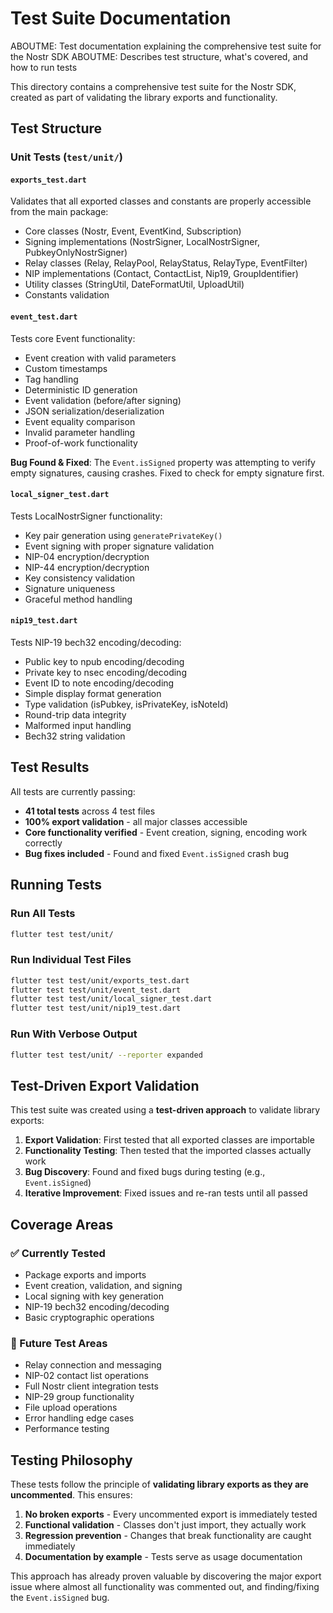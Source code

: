 # Test Suite Documentation

ABOUTME: Test documentation explaining the comprehensive test suite for the Nostr SDK
ABOUTME: Describes test structure, what's covered, and how to run tests

This directory contains a comprehensive test suite for the Nostr SDK, created as part of validating the library exports and functionality.

## Test Structure

### Unit Tests (`test/unit/`)

#### `exports_test.dart`
Validates that all exported classes and constants are properly accessible from the main package:
- Core classes (Nostr, Event, EventKind, Subscription)
- Signing implementations (NostrSigner, LocalNostrSigner, PubkeyOnlyNostrSigner)
- Relay classes (Relay, RelayPool, RelayStatus, RelayType, EventFilter)
- NIP implementations (Contact, ContactList, Nip19, GroupIdentifier)
- Utility classes (StringUtil, DateFormatUtil, UploadUtil)
- Constants validation

#### `event_test.dart`
Tests core Event functionality:
- Event creation with valid parameters
- Custom timestamps
- Tag handling
- Deterministic ID generation
- Event validation (before/after signing)
- JSON serialization/deserialization
- Event equality comparison
- Invalid parameter handling
- Proof-of-work functionality

**Bug Found & Fixed**: The `Event.isSigned` property was attempting to verify empty signatures, causing crashes. Fixed to check for empty signature first.

#### `local_signer_test.dart`
Tests LocalNostrSigner functionality:
- Key pair generation using `generatePrivateKey()`
- Event signing with proper signature validation
- NIP-04 encryption/decryption
- NIP-44 encryption/decryption
- Key consistency validation
- Signature uniqueness
- Graceful method handling

#### `nip19_test.dart`
Tests NIP-19 bech32 encoding/decoding:
- Public key to npub encoding/decoding
- Private key to nsec encoding/decoding  
- Event ID to note encoding/decoding
- Simple display format generation
- Type validation (isPubkey, isPrivateKey, isNoteId)
- Round-trip data integrity
- Malformed input handling
- Bech32 string validation

## Test Results

All tests are currently passing:
- **41 total tests** across 4 test files
- **100% export validation** - all major classes accessible
- **Core functionality verified** - Event creation, signing, encoding work correctly
- **Bug fixes included** - Found and fixed `Event.isSigned` crash bug

## Running Tests

### Run All Tests
```bash
flutter test test/unit/
```

### Run Individual Test Files
```bash
flutter test test/unit/exports_test.dart
flutter test test/unit/event_test.dart  
flutter test test/unit/local_signer_test.dart
flutter test test/unit/nip19_test.dart
```

### Run With Verbose Output
```bash
flutter test test/unit/ --reporter expanded
```

## Test-Driven Export Validation

This test suite was created using a **test-driven approach** to validate library exports:

1. **Export Validation**: First tested that all exported classes are importable
2. **Functionality Testing**: Then tested that the imported classes actually work
3. **Bug Discovery**: Found and fixed bugs during testing (e.g., `Event.isSigned`)
4. **Iterative Improvement**: Fixed issues and re-ran tests until all passed

## Coverage Areas

### ✅ Currently Tested
- Package exports and imports
- Event creation, validation, and signing
- Local signing with key generation
- NIP-19 bech32 encoding/decoding
- Basic cryptographic operations

### 🚧 Future Test Areas
- Relay connection and messaging
- NIP-02 contact list operations
- Full Nostr client integration tests
- NIP-29 group functionality
- File upload operations
- Error handling edge cases
- Performance testing

## Testing Philosophy

These tests follow the principle of **validating library exports as they are uncommented**. This ensures:

1. **No broken exports** - Every uncommented export is immediately tested
2. **Functional validation** - Classes don't just import, they actually work
3. **Regression prevention** - Changes that break functionality are caught immediately
4. **Documentation by example** - Tests serve as usage documentation

This approach has already proven valuable by discovering the major export issue where almost all functionality was commented out, and finding/fixing the `Event.isSigned` bug.